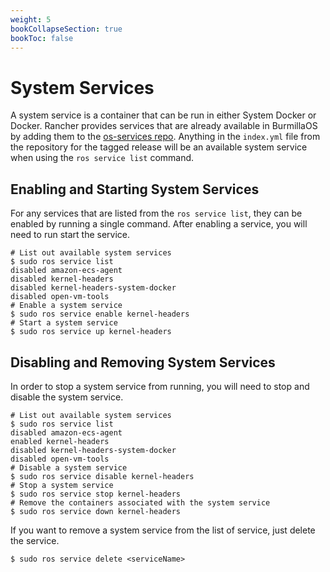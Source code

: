 ```yaml
---
weight: 5
bookCollapseSection: true
bookToc: false
---
```

# System Services

A system service is a container that can be run in either System Docker or Docker. Rancher provides services that are already available in BurmillaOS by adding them to the [os-services repo](https://github.com/burmilla/os-services). Anything in the `index.yml` file from the repository for the tagged release will be an available system service when using the `ros service list` command.

## Enabling and Starting System Services

For any services that are listed from the `ros service list`, they can be enabled by running a single command. After enabling a service, you will need to run start the service.

```shell
# List out available system services
$ sudo ros service list
disabled amazon-ecs-agent
disabled kernel-headers
disabled kernel-headers-system-docker
disabled open-vm-tools
# Enable a system service
$ sudo ros service enable kernel-headers
# Start a system service
$ sudo ros service up kernel-headers
```

## Disabling and Removing System Services

In order to stop a system service from running, you will need to stop and disable the system service.

```shell
# List out available system services
$ sudo ros service list
disabled amazon-ecs-agent
enabled kernel-headers
disabled kernel-headers-system-docker
disabled open-vm-tools
# Disable a system service
$ sudo ros service disable kernel-headers
# Stop a system service
$ sudo ros service stop kernel-headers
# Remove the containers associated with the system service
$ sudo ros service down kernel-headers
```

If you want to remove a system service from the list of service, just delete the service.

```shell
$ sudo ros service delete <serviceName>
```
